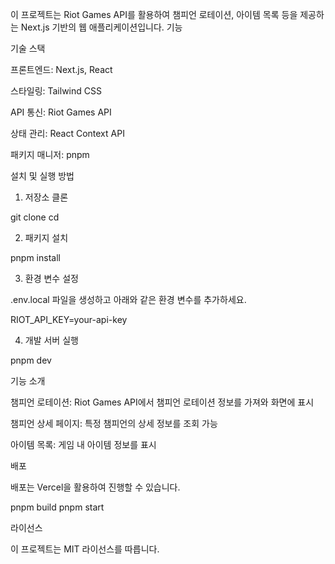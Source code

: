 이 프로젝트는 Riot Games API를 활용하여 챔피언 로테이션, 아이템 목록 등을 제공하는 Next.js 기반의 웹 애플리케이션입니다.
기능


기술 스택

프론트엔드: Next.js, React

스타일링: Tailwind CSS

API 통신: Riot Games API

상태 관리: React Context API

패키지 매니저: pnpm

설치 및 실행 방법

1. 저장소 클론

git clone <repository-url>
cd <project-directory>

2. 패키지 설치

pnpm install

3. 환경 변수 설정

.env.local 파일을 생성하고 아래와 같은 환경 변수를 추가하세요.

RIOT_API_KEY=your-api-key

4. 개발 서버 실행

pnpm dev

기능 소개

챔피언 로테이션: Riot Games API에서 챔피언 로테이션 정보를 가져와 화면에 표시

챔피언 상세 페이지: 특정 챔피언의 상세 정보를 조회 가능

아이템 목록: 게임 내 아이템 정보를 표시

배포

배포는 Vercel을 활용하여 진행할 수 있습니다.

pnpm build
pnpm start

라이선스

이 프로젝트는 MIT 라이선스를 따릅니다.
